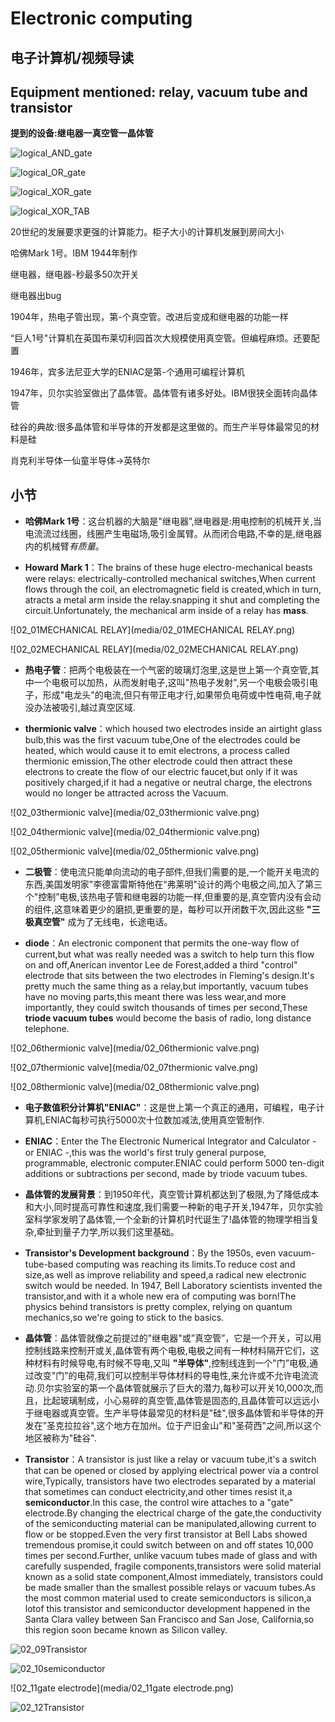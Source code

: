Electronic computing
========================

## 电子计算机/视频导读

## Equipment mentioned: relay, vacuum tube and transistor

**提到的设备:继电器一真空管一晶体管**

![logical_AND_gate](media/logical_AND_gate.png)

![logical_OR_gate](media/logical_OR_gate.png)

![logical_XOR_gate](media/logical_XOR_gate.png)

![logical_XOR_TAB](media/logical_XOR_TAB.png)

20世纪的发展要求更强的计算能力。柜子大小的计算机发展到房间大小

哈佛Mark 1号。IBM 1944年制作

继电器，继电器-秒最多50次开关

继电器出bug

1904年，热电子管出现，第-个真空管。改进后变成和继电器的功能一样

“巨人1号"计算机在英国布莱切利园首次大规模使用真空管。但编程麻烦。还要配置

1946年，宾多法尼亚大学的ENIAC是第-个通用可编程计算机

1947年，贝尔实验室做出了晶体管。晶体管有诸多好处。IBM很狭全面转向晶体管

硅谷的典故:很多晶体管和半导体的开发都是这里做的。而生产半导体最常见的材料是硅

肖克利半导体一仙童半导体→英特尔
## 小节

* **哈佛Mark 1号**：这台机器的大脑是"继电器”,继电器是:用电控制的机械开关,当电流流过线圈，线圈产生电磁场,吸引金属臂。从而闭合电路,不幸的是,继电器内的机械臂*有质量*。

* **Howard Mark 1**：The brains of these huge electro-mechanical beasts were relays: electrically-controlled mechanical switches,When current flows through the coil, an electromagnetic field is created,which in turn, atracts a metal arm inside the relay.snapping it shut and completing the circuit.Unfortunately, the mechanical arm inside of a relay has **mass**.

![02_01MECHANICAL RELAY](media/02_01MECHANICAL RELAY.png)

![02_02MECHANICAL RELAY](media/02_02MECHANICAL RELAY.png)

* **热电子管**：把两个电极装在一个气密的玻璃灯泡里,这是世上第一个真空管,其中一个电极可以加热，从而发射电子,这叫"热电子发射",另一个电极会吸引电子，形成"电龙头"的电流,但只有带正电才行,如果带负电荷或中性电荷,电子就没办法被吸引,越过真空区域.

* **thermionic valve**：which housed two electrodes inside an airtight glass bulb,this was the first vacuum tube,One of the electrodes could be heated, which would cause it to emit electrons, a process called thermionic emission,The other electrode could then attract these electrons to create the flow of our electric faucet,but only if it was positively charged,if it had a negative or neutral charge, the electrons would no longer be attracted across the Vacuum.

![02_03thermionic valve](media/02_03thermionic valve.png)

![02_04thermionic valve](media/02_04thermionic valve.png)

![02_05thermionic valve](media/02_05thermionic valve.png)

* **二极管**：使电流只能单向流动的电子部件,但我们需要的是,一个能开关电流的东西,美国发明家"李德富雷斯特他在“弗莱明"设计的两个电极之间,加入了第三个"控制”电极,该热电子管和继电器的功能一样,但重要的是,真空管内没有会动的组件,这意味着更少的磨损,更重要的是，每秒可以开闭数干次,因此这些 **"三极真空管"** 成为了无线电，长途电话。

* **diode**：An electronic component that permits the one-way flow of current,but what was really needed was a switch to help turn this flow on and off,Anerican inventor Lee de Forest,added a third "control" electrode that sits between the two electrodes in Fleming's design.It's pretty much the same thing as a relay,but importantly, vacuum tubes have no moving parts,this meant there was less wear,and more importantly, they could switch thousands of times per second,These **triode vacuum tubes** would become the basis of radio, long distance telephone.

![02_06thermionic valve](media/02_06thermionic valve.png)

![02_07thermionic valve](media/02_07thermionic valve.png)

![02_08thermionic valve](media/02_08thermionic valve.png)

* **电子数值积分计算机"ENIAC"**：这是世上第一个真正的通用，可编程，电子计算机,ENIAC每秒可执行5000次十位数加减法,使用真空管制作.

* **ENIAC**：Enter the The Electronic Numerical Integrator and Calculator - or ENIAC -,this was the world's first truly general purpose, programmable, electronic computer.ENIAC could perform 5000 ten-digit additions or subtractions per second, made by triode vacuum tubes.

* **晶体管的发展背景**：到1950年代，真空管计算机都达到了极限,为了降低成本和大小,同时提高可靠性和速度,我们需要一种新的电子开关,1947年，贝尔实验室科学家发明了晶体管,一个全新的计算机时代诞生了!晶体管的物理学相当复杂,牵扯到量子力学,所以我们这里基础。

* **Transistor's Development background**：By the 1950s, even vacuum-tube-based computing was reaching its limits.To reduce cost and size,as well as improve reliability and speed,a radical new electronic switch would be needed. In 1947, Bell Laboratory scientists invented the transistor,and with it a whole new era of computing was born!The physics behind transistors is pretty complex, relying on quantum mechanics,so we're going to stick to the basics.

* **晶体管**：晶体管就像之前提过的"继电器"或”真空管”，它是一个开关，可以用控制线路来控制开或关,晶体管有两个电极,电极之间有一种材料隔开它们，这种材料有时候导电,有时候不导电,又叫 **"半导体"**,控制线连到一个"门”电极,通过改变"门”的电荷,我们可以控制半导体材料的导电性,来允许或不允许电流流动.贝尔实验室的第一个晶体管就展示了巨大的潜力,每秒可以开关10,000次,而且，比起玻璃制成，小心易碎的真空管,晶体管是固态的,且晶体管可以远远小于继电器或真空管。生产半导体最常见的材料是"硅",很多晶体管和半导体的开发在”圣克拉拉谷",这个地方在加州。位于产旧金山"和"圣荷西"之间,所以这个地区被称为"硅谷".

* **Transistor**：A transistor is just like a relay or vacuum tube,it's a switch that can be opened or closed by applying electrical power via a control wire,Typically, transistors have two electrodes separated by a material that sometimes can conduct electricity,and other times resist it,a **semiconductor**.In this case, the control wire attaches to a "gate" electrode.By changing the electrical charge of the gate,the conductivity of the semiconducting material can be manipulated,allowing current to flow or be stopped.Even the very first transistor at Bell Labs showed tremendous promise,it could switch between on and off states 10,000 times per second.Further, unlike vacuum tubes made of glass and with carefully suspended, fragile components,transistors were solid material known as a solid state component,Almost immediately, transistors could be made smaller than the smallest possible relays or vacuum tubes.As the most common material used to create semiconductors is silicon,a lotof this transistor and semiconductor development happened in the Santa Clara valley between San Francisco and San Jose, California,so this region soon became known as Silicon valley.

![02_09Transistor](media/02_09Transistor.png)

![02_10semiconductor](media/02_10semiconductor.png)

![02_11gate electrode](media/02_11gate electrode.png)

![02_12Transistor](media/02_12Transistor.png)

